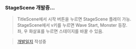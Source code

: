 ### StageScene 개발중...
>TitleScene에서 시작 버튼을 누르면 StageScene 플레이 가능.<br>
>StageScene에서 v키를 누르면 Wave Start, Monster 등장.<br>
>좌, 우 화살표를 누르면 스테이지를 바꿀 수 있음.<br>

>[개발일지](https://velog.io/@iqmin11/series/Project%EC%9D%BC%EC%A7%80) 작성중<br>
